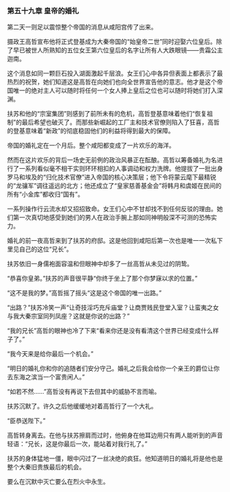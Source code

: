 ### **第五十九章 皇帝的婚礼**

第二天一则足以震惊整个帝国的消息从咸阳宫传了出来。

摄政王高哲宣布他将正式登基成为大秦帝国的“始皇帝二世”同时迎娶六位皇后。除了早已被世人所熟知的五位女王第六位皇后的名字让所有人大跌眼镜——贵霜公主迦南。

这个消息如同一颗巨石投入湖面激起千层浪。女王们心中各异但表面上都表示了最热烈的祝贺，她们知道这是高哲在向她们也向全世界宣告他的意志。他才是这个帝国唯一的绝对主人可以随时将任何一个女人捧上皇后之位也可以随时将她们打入深渊。

扶苏和他的“宗室集团”则感到了前所未有的危机，高哲登基意味着他们“恢复祖制”的最后希望也破灭了。而那些新崛起的工厂主和技术官僚则陷入了狂喜，高哲的登基意味着“新政”的彻底稳固他们的利益将得到最大的保障。

帝国的婚礼定在一个月后。整个咸阳都变成了一片欢乐的海洋。

然而在这片欢乐的背后一场史无前例的政治风暴正在酝酿。高哲以筹备婚礼为名进行了一系列看似毫不相干实则环环相扣的人事调动和权力洗牌。他提拔了一批出身罗马和埃及的“归化技术官僚”进入帝国的核心决策层；他下令将蒙云麾下最精锐的“龙骧军”调往遥远的北方；他还成立了“皇家慈善基金会”将韩月和虞姬在民间的所有“小金库”都收归“国有”。

一系列操作行云流水却又招招致命。女王们心中不甘却找不到任何反驳的理由。她们第一次真切地感受到她们的男人在政治手腕上那如同神明般深不可测的恐怖实力。

婚礼的前一夜高哲来到了扶苏的府邸。这是他回到咸阳后第一次也是唯一一次私下里见自己的这位“兄长”。

扶苏依旧一身儒袍面容温和但眼神中却多了一丝高哲从未见过的阴鸷。

“恭喜你皇弟。”扶苏的声音很平静“你终于坐上了那个你梦寐以求的位置。”

“这不是我的梦。”高哲摇了摇头“这是这个帝国的唯一出路。”

“出路？”扶苏冷笑一声“让奇技淫巧充斥庙堂？让商贾贱民登堂入室？让蛮夷之女与我大秦宗室同列凤座？这就是你说的出路？”

“我的兄长”高哲的眼神也冷了下来“看来你还是没有看清这个世界已经变成什么样子了。”

“我今天来是给你最后一个机会。”

“明日的婚礼你和你的追随者们安分守己。婚礼之后我会给你一个亲王的爵位让你去东海之滨当一个富贵闲人。”

“如若不然……”高哲没有再说下去但其中的威胁不言而喻。

扶苏沉默了。许久之后他缓缓地对着高哲行了一个大礼。

“臣恭送陛下。”

高哲转身离去。在他与扶苏擦肩而过时，他俯身在他耳边用只有两人能听到的声音轻语：“兄长，这是你最后一次，能站着对我行礼了。”

扶苏的身体猛地一僵，眼中闪过了一丝决绝的疯狂。他知道明日的婚礼将是他也是整个大秦旧贵族最后的机会。

要么在沉默中灭亡要么在烈火中永生。